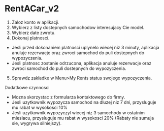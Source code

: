 # RentACar_v2

1. Zaloz konto w aplikacji.
2. Wybierz z listy dostepnych samochodow interesujacy Cie model.
3. Wybierz date zwrotu.
4. Dokonaj platnosci.
  - Jesli przed dokonaniem platnosci uplynelo wiecej niz 3 minuty, 
  aplikacja anuluje rezerwacje oraz zwroci samochod do puli dostepnych do wypozyczenia.
  - Jesli platnosc zostanie odrzucona, aplikacja anuluje rezerwacje oraz zwroci
  samochod do puli dostepnych do wypozyczenia.
5. Sprawdz zakladke w Menu>My Rents status swojego wypozyczenia.

Dodatkowe czynnosci
- Mozna skorzystac z formularza kontaktowego do firmy.
- Jesli uzytkownik wypozycza samochod na dluzej niz 7 dni, przysluguje mu rabat w wysokosci 10%
- Jesli uzytkownik wypozyczyl wiecej niz 3 samochody w ostatnim miesiacu, przysluguje mu rabat
  w wysokosci 20% (Rabaty nie sumuja sie, wygrywa silniejszy).
